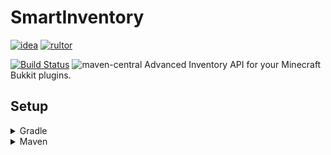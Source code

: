 # SmartInventory

[![idea](https://www.elegantobjects.org/intellij-idea.svg)](https://www.jetbrains.com/idea/)
[![rultor](https://www.rultor.com/b/yegor256/rultor)](https://www.rultor.com/p/portlek/SmartInventory)

[![Build Status](https://travis-ci.com/portlek/SmartInventory.svg?branch=master)](https://travis-ci.com/portlek/SmartInventory)
![maven-central](https://img.shields.io/maven-central/v/io.github.portlek/SmartInventory)
Advanced Inventory API for your Minecraft Bukkit plugins.

## Setup

<details>
<summary>Gradle</summary>

```gradle
repositories {
    mavenCentral()
}

dependencies {
    implementation("io.github.portlek:SmartInventory:${version}")
}
```
</details>

<details>
<summary>Maven</summary>

```xml
<dependencies>
    <dependency>
      <groupId>io.github.portlek</groupId>
      <artifactId>SmartInventory</artifactId>
      <version>${version}</version>
    </dependency>
</dependencies>
```
</details>
